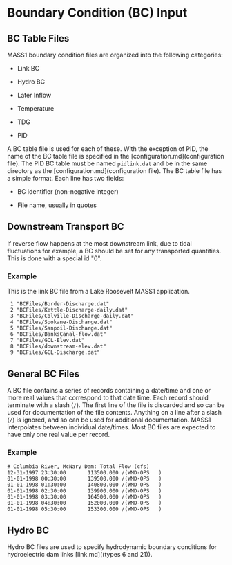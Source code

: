 # Boundary Condition (BC) Input

## BC Table Files

MASS1 boundary condition files are organized into the following
categories:

* Link BC

* Hydro BC

* Later Inflow

* Temperature

* TDG

* PID

A BC table file is used for each of these. With the exception of PID,
the name of the BC table file is specified in the
[configuration.md](configuration file). The PID BC table must be named
`pidlink.dat` and be in the same directory as the
[configuration.md](configuration file). The BC table file has a simple
format. Each line has two fields:

* BC identifier (non-negative integer)

* File name, usually in quotes

## Downstream Transport BC

If reverse flow happens at the most downstream link, due to tidal
fluctuations for example, a BC should be set for any transported
quantities.  This is done with a special id "0".  

### Example

This is the link BC file from a Lake Roosevelt MASS1 application.

```
 1 "BCFiles/Border-Discharge.dat"
 2 "BCFiles/Kettle-Discharge-daily.dat"
 3 "BCFiles/Colville-Discharge-daily.dat"
 4 "BCFiles/Spokane-Discharge.dat"
 5 "BCFiles/Sanpoil-Discharge.dat"
 6 "BCFiles/BanksCanal-flow.dat"
 7 "BCFiles/GCL-Elev.dat"
 8 "BCFiles/downstream-elev.dat"
 9 "BCFiles/GCL-Discharge.dat"

```

## General BC Files

A BC file contains a series of records containing a date/time and one
or more real values that correspond to that date time.  Each record
should terminate with a slash (`/`). The first line of the file is
discarded and so can be used for documentation of the file contents.
Anything on a line after a slash (`/`) is ignored, and so can be used
for additional documentation.  MASS1 interpolates between individual
date/times. Most BC files are expected to have only one real value per
record.

### Example ###

```
# Columbia River, McNary Dam: Total Flow (cfs)
12-31-1997 23:30:00       113500.000 /(WMD-OPS   )
01-01-1998 00:30:00       139500.000 /(WMD-OPS   )
01-01-1998 01:30:00       140800.000 /(WMD-OPS   )
01-01-1998 02:30:00       139900.000 /(WMD-OPS   )
01-01-1998 03:30:00       164500.000 /(WMD-OPS   )
01-01-1998 04:30:00       152000.000 /(WMD-OPS   )
01-01-1998 05:30:00       153300.000 /(WMD-OPS   )

```
## Hydro BC ##

Hydro BC files are used to specify hydrodynamic boundary conditions
for hydroelectric dam links [link.md]((types 6 and 21)).  

